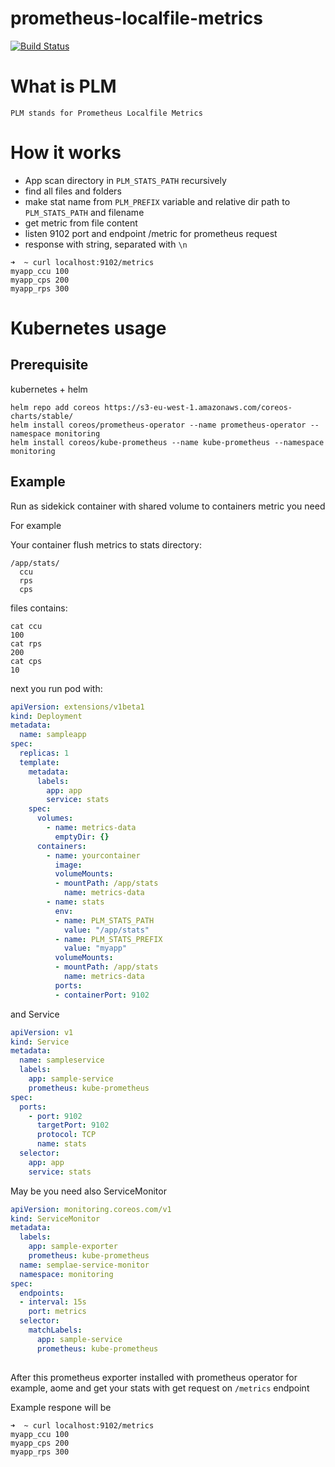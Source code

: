 # prometheus-localfile-metrics
[![Build Status](https://travis-ci.org/boskiv/prometheus-localfile-metrics.svg?branch=master)](https://travis-ci.org/boskiv/prometheus-localfile-metrics)

# What is PLM

`PLM stands for Prometheus Localfile Metrics`

# How it works
- App scan directory in `PLM_STATS_PATH` recursively
- find all files and folders
- make stat name from `PLM_PREFIX` variable and relative dir path to `PLM_STATS_PATH` and filename
- get metric from file content
- listen 9102 port and endpoint /metric for prometheus request
- response with string, separated with `\n`
```
➜  ~ curl localhost:9102/metrics
myapp_ccu 100
myapp_cps 200
myapp_rps 300
```

# Kubernetes usage

## Prerequisite
kubernetes + helm

```
helm repo add coreos https://s3-eu-west-1.amazonaws.com/coreos-charts/stable/
helm install coreos/prometheus-operator --name prometheus-operator --namespace monitoring
helm install coreos/kube-prometheus --name kube-prometheus --namespace monitoring
```

## Example

Run as sidekick container with shared volume to containers metric you need

For example

Your container flush metrics to stats directory:
```
/app/stats/
  ccu
  rps
  cps
```

files contains:
```
cat ccu
100
cat rps
200
cat cps
10
```

next you run pod with:
```yml
apiVersion: extensions/v1beta1
kind: Deployment
metadata:
  name: sampleapp
spec:
  replicas: 1
  template:
    metadata:
      labels:
        app: app
        service: stats
    spec:
      volumes:
        - name: metrics-data
          emptyDir: {}
      containers:
        - name: yourcontainer
          image: 
          volumeMounts:
          - mountPath: /app/stats
            name: metrics-data
        - name: stats
          env:
          - name: PLM_STATS_PATH
            value: "/app/stats"
          - name: PLM_STATS_PREFIX
            value: "myapp"
          volumeMounts:
          - mountPath: /app/stats
            name: metrics-data
          ports:
          - containerPort: 9102
``` 

and Service
```yml
apiVersion: v1
kind: Service
metadata:
  name: sampleservice
  labels:
    app: sample-service
    prometheus: kube-prometheus
spec:
  ports:
    - port: 9102
      targetPort: 9102
      protocol: TCP
      name: stats
  selector:
    app: app
    service: stats
```

May be you need also ServiceMonitor
```yml
apiVersion: monitoring.coreos.com/v1
kind: ServiceMonitor
metadata:
  labels:
    app: sample-exporter
    prometheus: kube-prometheus
  name: semplae-service-monitor
  namespace: monitoring
spec:
  endpoints:
  - interval: 15s
    port: metrics
  selector:
    matchLabels:
      app: sample-service
      prometheus: kube-prometheus
 
```



After this prometheus exporter installed with prometheus operator for example, aome and get your stats with get request on `/metrics` endpoint

Example respone will be
```
➜  ~ curl localhost:9102/metrics
myapp_ccu 100
myapp_cps 200
myapp_rps 300
```